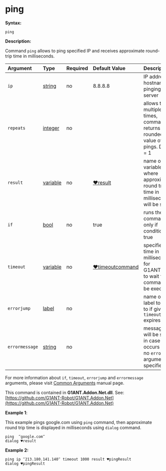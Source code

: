 # ping

**Syntax:**

```text
ping
```

**Description:**

Command `ping` allows to ping specified IP and receives approximate round-trip time in milliseconds.

| Argument | Type | Required | Default Value | Description |
| :--- | :--- | :--- | :--- | :--- |
| `ip` | [string](https://github.com/G1ANT-Robot/G1ANT.Manual/blob/master/G1ANT-Language/Structures/string.md) | no | 8.8.8.8 | IP address or hostname of pinging server |
| `repeats` | [integer](https://github.com/G1ANT-Robot/G1ANT.Manual/blob/master/G1ANT-Language/Structures/integer.md) | no |  | allows to ping multiple times, command returns rounded value of all pings. Default = 1 |
| `result` | [variable](https://github.com/G1ANT-Robot/G1ANT.Manual/blob/master/G1ANT-Language/Special-Characters/variable.md) | no | [♥result](https://github.com/G1ANT-Robot/G1ANT.Manual/blob/master/G1ANT-Language/Common-Arguments.md) | name of variable where approximate round trip time in milliseconds will be stored |
| `if` | [bool](https://github.com/G1ANT-Robot/G1ANT.Manual/blob/master/G1ANT-Language/Structures/bool.md) | no | true | runs the command only if condition is true |
| `timeout` | [variable](https://github.com/G1ANT-Robot/G1ANT.Manual/blob/master/G1ANT-Language/Special-Characters/variable.md) | no | [♥timeoutcommand](https://github.com/G1ANT-Robot/G1ANT.Manual/blob/master/G1ANT-Language/Variables/Special-Variables.md) | specifies time in milliseconds for G1ANT.Robot to wait for the command to be executed |
| `errorjump` | [label](https://github.com/G1ANT-Robot/G1ANT.Manual/blob/master/G1ANT-Language/Structures/label.md) | no |  | name of the label to jump to if given `timeout` expires |
| `errormessage` | [string](https://github.com/G1ANT-Robot/G1ANT.Manual/blob/master/G1ANT-Language/Structures/string.md) | no |  | message that will be shown in case error occurs and no `errorjump` argument is specified |

For more information about `if`, `timeout`, `errorjump` and `errormessage` arguments, please visit [Common Arguments](https://github.com/G1ANT-Robot/G1ANT.Manual/blob/master/G1ANT-Language/Common-Arguments.md) manual page.

This command is contained in **G1ANT.Addon.Net.dll**. See: [https://github.com/G1ANT-Robot/G1ANT.Addon.Net](https://github.com/G1ANT-Robot/G1ANT.Addon.Net)

**Example 1**:

This example pings google.com using `ping` command, then approximate round trip time is displayed in milliseconds using `dialog` command.

```text
ping  ‴google.com‴
dialog ♥result
```

**Example 2:**

```text
ping ip ‴213.180.141.140‴ timeout 1000 result ♥pingResult
dialog ♥pingResult
```

